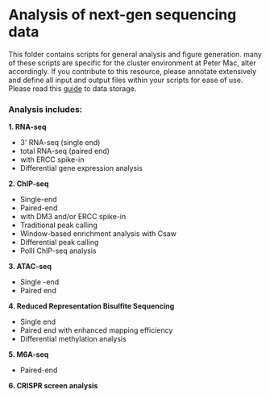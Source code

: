 # Analysis of next-gen sequencing data

This folder contains scripts for general analysis and figure generation. many of these scripts are specific for the cluster environment at Peter Mac, alter accordingly.  If you contribute to this resource, please annotate extensively and define all input and output files within your scripts for ease of use. Please read this [guide](Data_Storage_Guide.md) to data storage. 

### Analysis includes: 

**1. RNA-seq**
* 3' RNA-seq (single end) 
* total RNA-seq (paired end) 
* with ERCC spike-in
* Differential gene expression analysis

**2. ChIP-seq**

* Single-end 
* Paired-end
* with DM3 and/or ERCC spike-in
* Traditional peak calling 
* Window-based enrichment analysis with Csaw
* Differential peak calling
* PolII ChIP-seq analysis

**3. ATAC-seq**
* Single -end 
* Paired end 

**4. Reduced Representation Bisulfite Sequencing**

* Single end 
* Paired end with enhanced mapping efficiency
* Differential methylation analysis

**5. M6A-seq**
* Paired-end

**6. CRISPR screen analysis**
